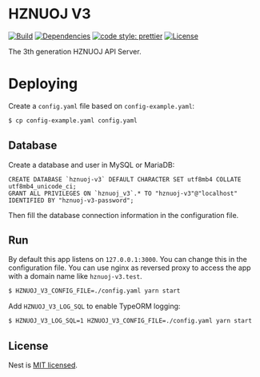# HZNUOJ V3


[![Build](https://github.com/HZNU-OJ/HZNUOJ-V3-API/actions/workflows/main.yml/badge.svg)](https://github.com/HZNU-OJ/HZNUOJ-V3-API/actions/workflows/main.yml)
[![Dependencies](https://img.shields.io/david/HZNU-OJ/HZNUOJ-V3-API?style=flat-square)](https://david-dm.org/HZNU-OJ/HZNUOJ-V3-API)
[![code style: prettier](https://img.shields.io/badge/code_style-prettier-ff69b4.svg?style=flat-square)](https://github.com/prettier/prettier)
[![License](https://img.shields.io/github/license/syzoj/syzoj-ng?style=flat-square)](LICENSE)

The 3th generation HZNUOJ API Server.

# Deploying

Create a `config.yaml` file based on `config-example.yaml`:

```bash
$ cp config-example.yaml config.yaml
```

## Database

Create a database and user in MySQL or MariaDB:

```mysql
CREATE DATABASE `hznuoj-v3` DEFAULT CHARACTER SET utf8mb4 COLLATE utf8mb4_unicode_ci;
GRANT ALL PRIVILEGES ON `hznuoj_v3`.* TO "hznuoj-v3"@"localhost" IDENTIFIED BY "hznuoj-v3-password";
```

Then fill the database connection information in the configuration file.

## Run

By default this app listens on `127.0.0.1:3000`. You can change this in the configuration file. You can use nginx as reversed proxy to access the app with a domain name like `hznuoj-v3.test`.

```bash
$ HZNUOJ_V3_CONFIG_FILE=./config.yaml yarn start
```

Add `HZNUOJ_V3_LOG_SQL` to enable TypeORM logging:

```bash
$ HZNUOJ_V3_LOG_SQL=1 HZNUOJ_V3_CONFIG_FILE=./config.yaml yarn start
```

## License

Nest is [MIT licensed](LICENSE).
